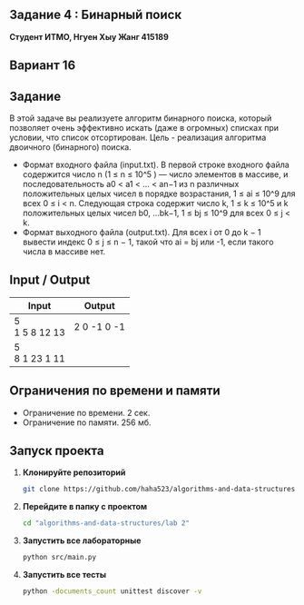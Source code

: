 ##  Задание 4 : Бинарный поиск 

**Студент ИТМО,  Нгуен Хыу Жанг  415189**  

## Вариант 16

## Задание
В этой задаче вы реализуете алгоритм бинарного поиска, который позволяет
очень эффективно искать (даже в огромных) списках при условии, что список
отсортирован. Цель - реализация алгоритма двоичного (бинарного) поиска.
- Формат входного файла (input.txt). В первой строке входного файла содержится число n (1 ≤ n ≤ 10^5
) — число элементов в массиве, и последовательность a0 < a1 < ... < an−1 из n различных положительных целых
чисел в порядке возрастания, 1 ≤ ai ≤ 10^9 для всех 0 ≤ i < n. Следующая
строка содержит число k, 1 ≤ k ≤ 10^5 и k положительных целых чисел
b0, ...bk−1, 1 ≤ bj ≤ 10^9 для всех 0 ≤ j < k.
- Формат выходного файла (output.txt). Для всех i от 0 до k − 1 вывести
индекс 0 ≤ j ≤ n − 1, такой что ai = bj или -1, если такого числа в массиве
нет.

  
## Input / Output 


| Input                      | Output       |
|----------------------------|--------------| 
| 5<br/>1 5 8 12 13          | 2 0 -1 0 -1  |
| 5<br/>8 1 23 1 11          |              | 



## Ограничения по времени и памяти

- Ограничение по времени. 2 сек.
- Ограничение по памяти. 256 мб.


## Запуск проекта
1. **Клонируйте репозиторий**
   ```bash
   git clone https://github.com/haha523/algorithms-and-data-structures.git
   ```
2. **Перейдите в папку с проектом**
   ```bash
   cd "algorithms-and-data-structures/lab 2"
   ```
3. **Запустить все лабораторные**
    ```bash
   python src/main.py
   ```
4. **Запустить все тесты**
    ```bash
   python -documents_count unittest discover -v
   ```
